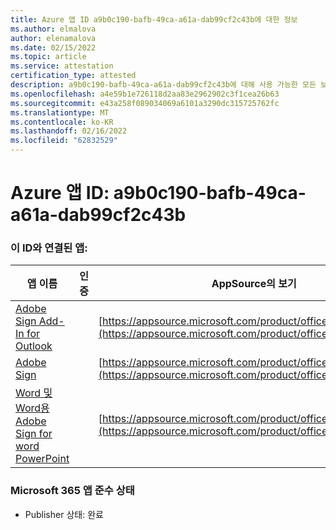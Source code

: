 ```yaml
---
title: Azure 앱 ID a9b0c190-bafb-49ca-a61a-dab99cf2c43b에 대한 정보
ms.author: elmalova
author: elenamalova
ms.date: 02/15/2022
ms.topic: article
ms.service: attestation
certification_type: attested
description: a9b0c190-bafb-49ca-a61a-dab99cf2c43b에 대해 사용 가능한 모든 보안 및 규정 준수 정보입니다.
ms.openlocfilehash: a4e59b1e726118d2aa83e2962902c3f1cea26b63
ms.sourcegitcommit: e43a258f089034069a6101a3290dc315725762fc
ms.translationtype: MT
ms.contentlocale: ko-KR
ms.lasthandoff: 02/16/2022
ms.locfileid: "62832529"
---
```

# <a name="azure-app-id-a9b0c190-bafb-49ca-a61a-dab99cf2c43b"></a>Azure 앱 ID: a9b0c190-bafb-49ca-a61a-dab99cf2c43b


### <a name="apps-associated-with-this-id"></a>이 ID와 연결된 앱:
| **앱 이름** | **인증** | **AppSource의 보기** |
|--------------|---------------|-----------------------|
| [Adobe Sign Add-In for Outlook](https://docs.microsoft.com/microsoft-365-app-certification/forward/WA104381158) |  | [https://appsource.microsoft.com/product/office/WA104381158](https://appsource.microsoft.com/product/office/WA104381158) |
| [Adobe Sign](https://docs.microsoft.com/microsoft-365-app-certification/forward/WA104381233) |  | [https://appsource.microsoft.com/product/office/WA104381233](https://appsource.microsoft.com/product/office/WA104381233) |
| [Word 및 Word용 Adobe Sign for word PowerPoint](https://docs.microsoft.com/microsoft-365-app-certification/forward/WA104381155) |  | [https://appsource.microsoft.com/product/office/WA104381155](https://appsource.microsoft.com/product/office/WA104381155) |

### <a name="microsoft-365-app-compliance-status"></a>Microsoft 365 앱 준수 상태
- Publisher 상태: 완료

